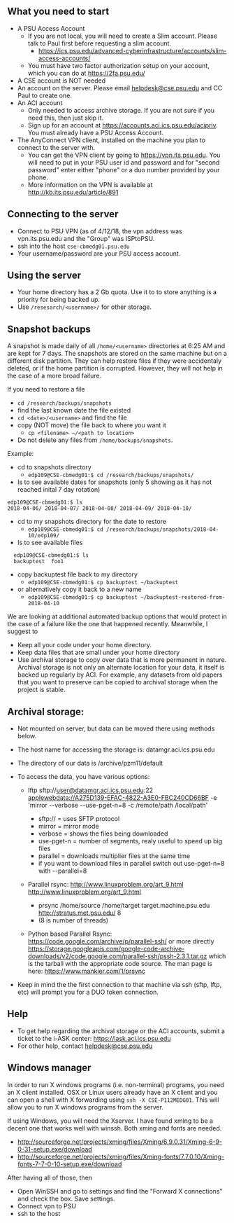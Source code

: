 ## What you need to start
* A PSU Access Account 
  * If you are not local, you will need to create a Slim account. Please talk to Paul first before requesting a slim account.
    * https://ics.psu.edu/advanced-cyberinfrastructure/accounts/slim-access-accounts/
  * You must have two factor authorization setup on your account, which you can do at https://2fa.psu.edu/
* A CSE account is NOT needed
* An account on the server. Please email helpdesk@cse.psu.edu and CC Paul to create one.
* An ACI account 
  * Only needed to access archive storage. If you are not sure if you need this, then just skip it.
  * Sign up for an account at https://accounts.aci.ics.psu.edu/acipriv. You must already have a PSU Access Account.
* The AnyConnect VPN client, installed on the machine you plan to connect to the server with.
  * You can get the VPN client by going to https://vpn.its.psu.edu. You will need to put in your PSU user id and password and for "second password" enter either "phone" or a duo number provided by your phone.
  * More information on the VPN is available at http://kb.its.psu.edu/article/891

## Connecting to the server

* Connect to PSU VPN (as of 4/12/18, the vpn address was vpn.its.psu.edu and the "Group" was ISPtoPSU.
* ssh into the host `cse-cbmedg01.psu.edu`
* Your username/password are your PSU access account.

## Using the server
* Your home directory has a 2 Gb quota. Use it to to store anything is a priority for being backed up.
* Use `/resesarch/<username>/` for other storage.


## Snapshot backups
A snapshot is made daily of all `/home/<username>` directories at 6:25 AM and are kept for 7 days. 
The snapshots are stored on the same machine but on a different disk partition. 
They can help restore files if they were accidentaly deleted, or if the home partition is corrupted. 
However, they will not help in the case of a more broad failure.


If you need to restore a file
* `cd /research/backups/snapshots`
* find the last known date the file existed
* `cd <date>/<username>` and find the file
* copy (NOT move) the file back to where you want it 
  * `cp <filename> ~/<path to location>`
* Do not delete any files from `/home/backups/snapshots`.


Example:
* cd to snapshots directory
  * `edp109@CSE-cbmedg01:$ cd /research/backups/snapshots/`
* ls to see available dates for snapshots (only 5 showing as it has not reached inital 7 day rotation)
```
edp109@CSE-cbmedg01:$ ls
2018-04-06/ 2018-04-07/ 2018-04-08/ 2018-04-09/ 2018-04-10/
```
* cd to my snapshots directory for the date to restore
  * `edp109@CSE-cbmedg01:$ cd /research/backups/snapshots/2018-04-10/edp109/`
* ls to see available files
```
  edp109@CSE-cbmedg01:$ ls
  backuptest  foo1
```
* copy backuptest file back to my directory
  * `edp109@CSE-cbmedg01:$ cp backuptest ~/backuptest`
* or alternatively copy it back to a new name
  * `edp109@CSE-cbmedg01:$ cp backuptest ~/backuptest-restored-from-2018-04-10`

We are looking at additional automated backup options that would protect in the case of a failure like the one that happened recently. Meanwhile, I suggest to
* Keep all your code under your home directory.
* Keep data files that are small under your home directory
* Use archival storage to copy over data that is more permanent in nature. Archival storage is not only an alternate location for your data, it itself is backed up regularly by ACI. For example, any datasets from old papers that you want to preserve can be copied to archival storage when the project is stable.


## Archival storage: 
* Not mounted on server, but data can be moved there using methods below.
* The host name for accessing the storage is: datamgr.aci.ics.psu.edu
* The directory of our data is /archive/pzm11/default

* To access the data, you have various options:
  * lftp sftp://user@datamgr.aci.ics.psu.edu:22 <applewebdata://A275D139-EFAC-4822-A3E0-FBC240CD66BF> -e 'mirror --verbose --use-pget-n=8 -c /remote/path /local/path'
    * sftp:// = uses SFTP protocol
    * mirror = mirror mode
    * verbose = shows the files being downloaded
    * use-pget-n = number of segments, realy useful to speed up big files
    * parallel = downloads multiplier files at the same time
    * if you want to download files in parallel switch out use-pget-n=8 with --parallel=8


  * Parallel rsync: http://www.linuxproblem.org/art_9.html <http://www.linuxproblem.org/art_9.html>
    * prsync /home/source /home/target target.machine.psu.edu <http://stratus.met.psu.edu/> 8
    * (8 is number of threads)

  * Python based Parallel Rsync: https://code.google.com/archive/p/parallel-ssh/ or more directly https://storage.googleapis.com/google-code-archive-downloads/v2/code.google.com/parallel-ssh/pssh-2.3.1.tar.gz which is the tarball with the appropriate code source. The man page is here: https://www.mankier.com/1/prsync

* Keep in mind the the first connection to that machine via ssh (sftp, lftp, etc) will prompt you for a DUO token 
connection.

## Help
* To get help regarding the archival storage or the ACI accounts, submit a ticket to the i-ASK center: https://iask.aci.ics.psu.edu
* For other help, contact helpdesk@cse.psu.edu

## Windows manager
In order to run X windows programs (i.e. non-terminal) programs, you need an X client installed. OSX or Linux users already have an X client and you can open a shell with X forwarding using  `ssh -X CSE-P112MEDG01`. This will allow you to run X windows programs from the server. 

If using Windows, you will need the Xserver. I have found xming to be a decent one that works well with winssh. Both xming and fonts are needed.
* http://sourceforge.net/projects/xming/files/Xming/6.9.0.31/Xming-6-9-0-31-setup.exe/download
* http://sourceforge.net/projects/xming/files/Xming-fonts/7.7.0.10/Xming-fonts-7-7-0-10-setup.exe/download

After having all of those, then 
* Open WinSSH and go to settings and find the "Forward X connections" and check the box. Save settings.
* Connect vpn to PSU
* ssh to the host
